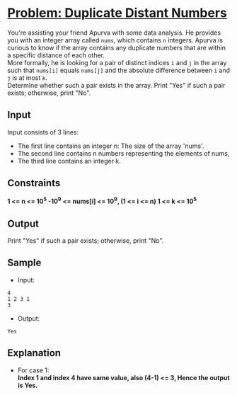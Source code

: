 # [Problem: Duplicate Distant Numbers](https://my.newtonschool.co/playground/code/2ub979wcr2by)

You're assisting your friend Apurva with some data analysis. He provides you with an integer array called `nums`, which contains `n` integers. Apurva is curious to know if the array contains any duplicate numbers that are within a specific distance of each other. <br>
More formally, he is looking for a pair of distinct indices `i` and `j` in the array such that `nums[i]` equals `nums[j]` and the absolute difference between `i` and `j` is at most `k`.
<br>
Determine whether such a pair exists in the array. Print "Yes" if such a pair exists; otherwise, print "No".

## Input

Input consists of 3 lines:
- The first line contains an integer n: The size of the array 'nums'.
- The second line contains n numbers representing the elements of nums,
- The third line contains an integer k.

## Constraints

**1 <= n <= 10<sup>5</sup>
-10<sup>9</sup> <= nums[i] <= 10<sup>9</sup>, (1 <= i <= n)
1 <= k <= 10<sup>5</sup>**

## Output

Print "Yes" if such a pair exists; otherwise, print "No".

## Sample

- Input:
```
4
1 2 3 1
3
```

- Output:
```
Yes
```

## Explanation

- For case 1: <br> **Index 1 and index 4 have same value, also (4-1) <= 3, Hence the output is Yes.**
